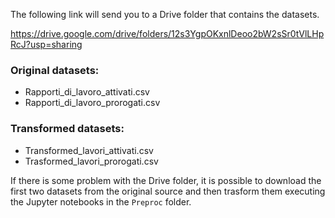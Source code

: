 The following link will send you to a Drive folder that contains the datasets.

https://drive.google.com/drive/folders/12s3YgpOKxnlDeoo2bW2sSr0tVlLHpRcJ?usp=sharing

### Original datasets:
- Rapporti_di_lavoro_attivati.csv
- Rapporti_di_lavoro_prorogati.csv

### Transformed datasets:
- Transformed_lavori_attivati.csv
- Trasformed_lavori_prorogati.csv

If there is some problem with the Drive folder, it is possible to download the first two datasets from the original source and then trasform them executing the Jupyter notebooks in the `Preproc` folder. 
